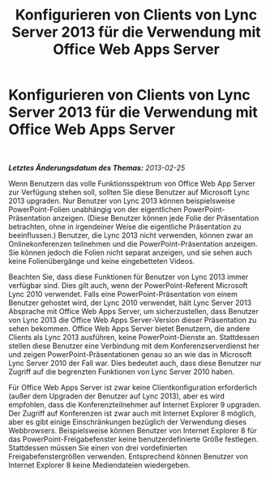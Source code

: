 ﻿---
title: Konfigurieren von Clients von Lync Server 2013 für die Verwendung mit Office Web Apps Server
TOCTitle: Konfigurieren von Clients von Lync Server 2013 für die Verwendung mit Office Web Apps Server
ms:assetid: e5eaead7-0b32-42fb-97eb-ca203af59a9d
ms:mtpsurl: https://technet.microsoft.com/de-de/library/JJ205339(v=OCS.15)
ms:contentKeyID: 49295720
ms.date: 05/19/2016
mtps_version: v=OCS.15
ms.translationtype: HT
---

# Konfigurieren von Clients von Lync Server 2013 für die Verwendung mit Office Web Apps Server

 

_**Letztes Änderungsdatum des Themas:** 2013-02-25_

Wenn Benutzern das volle Funktionsspektrum von Office Web App Server zur Verfügung stehen soll, sollten Sie diese Benutzer auf Microsoft Lync 2013 upgraden. Nur Benutzer von Lync 2013 können beispielsweise PowerPoint-Folien unabhängig von der eigentlichen PowerPoint-Präsentation anzeigen. (Diese Benutzer können jede Folie der Präsentation betrachten, ohne in irgendeiner Weise die eigentliche Präsentation zu beeinflussen.) Benutzer, die Lync 2013 nicht verwenden, können zwar an Onlinekonferenzen teilnehmen und die PowerPoint-Präsentation anzeigen. Sie können jedoch die Folien nicht separat anzeigen, und sie sehen auch keine Folienübergänge und keine eingebetteten Videos.

Beachten Sie, dass diese Funktionen für Benutzer von Lync 2013 immer verfügbar sind. Dies gilt auch, wenn der PowerPoint-Referent Microsoft Lync 2010 verwendet. Falls eine PowerPoint-Präsentation von einem Benutzer gehostet wird, der Lync 2010 verwendet, hält Lync Server 2013 Absprache mit Office Web Apps Server, um sicherzustellen, dass Benutzer von Lync 2013 die Office Web Apps Server-Version dieser Präsentation zu sehen bekommen. Office Web Apps Server bietet Benutzern, die andere Clients als Lync 2013 ausführen, keine PowerPoint-Dienste an. Stattdessen stellen diese Benutzer eine Verbindung mit dem Konferenzserverdienst her und zeigen PowerPoint-Präsentationen genau so an wie das in Microsoft Lync Server 2010 der Fall war. Dies bedeutet auch, dass diese Benutzer nur Zugriff auf die begrenzten Funktionen von Lync Server 2010 haben.

Für Office Web Apps Server ist zwar keine Clientkonfiguration erforderlich (außer dem Upgraden der Benutzer auf Lync 2013), aber es wird empfohlen, dass die Konferenzteilnehmer auf Internet Explorer 9 upgraden. Der Zugriff auf Konferenzen ist zwar auch mit Internet Explorer 8 möglich, aber es gibt einige Einschränkungen bezüglich der Verwendung dieses Webbrowsers. Beispielsweise können Benutzer von Internet Explorer 8 für das PowerPoint-Freigabefenster keine benutzerdefinierte Größe festlegen. Stattdessen müssen Sie einen von drei vordefinierten Freigabefenstergrößen verwenden. Entsprechend können Benutzer von Internet Explorer 8 keine Mediendateien wiedergeben.

